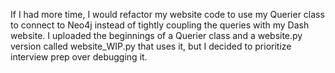 If I had more time, I would refactor my website code to 
use my Querier class to connect to Neo4j instead of tightly
coupling the queries with my Dash website. I uploaded the
beginnings of a Querier class and a website.py version called
website_WIP.py that uses it, but I decided to prioritize 
interview prep over debugging it.  
